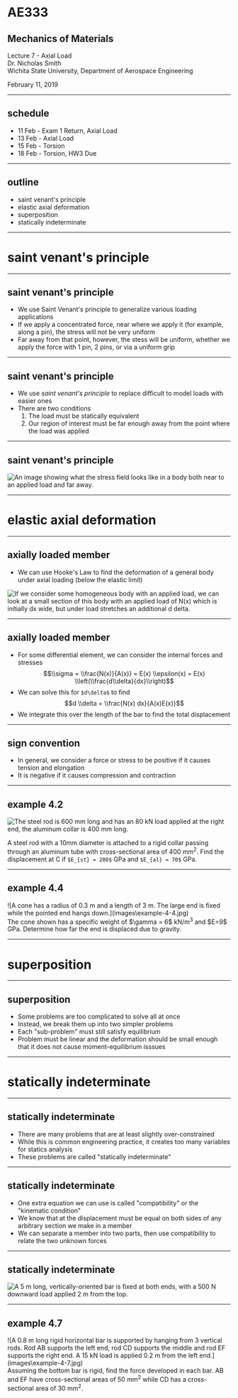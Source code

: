 
# AE333
## Mechanics of Materials
Lecture 7 - Axial Load<br/>
Dr. Nicholas Smith<br/>
Wichita State University, Department of Aerospace Engineering

February 11, 2019

----

## schedule

- 11 Feb - Exam 1 Return, Axial Load
- 13 Feb - Axial Load
- 15 Feb - Torsion
- 18 Feb - Torsion, HW3 Due

----
## outline
- saint venant's principle
- elastic axial deformation
- superposition
- statically indeterminate

---
# saint venant's principle

----
## saint venant's principle

-   We use Saint Venant's principle to generalize various loading applications
-   If we apply a concentrated force, near where we apply it (for example, along a pin), the stress will not be very uniform
-   Far away from that point, however, the stess will be uniform, whether we apply the force with 1 pin, 2 pins, or via a uniform grip

----
## saint venant's principle

-   We use *saint venant's principle* to replace difficult to model loads with easier ones
-   There are two conditions
    1.  The load must be statically equivalent
    2.  Our region of interest must be far enough away from the point where the load was applied

----
## saint venant's principle

![An image showing what the stress field looks like in a body both near to an applied load and far away.](images\st-venant.jpg)

---
# elastic axial deformation

----
## axially loaded member

-   We can use Hooke's Law to find the deformation of a general body under axial loading (below the elastic limit)

![If we consider some homogeneous body with an applied load, we can look at a small section of this body with an applied load of N(x) which is initially dx wide, but under load stretches an additional d delta.](images\axial-load.jpg)

----
## axially loaded member

-   For some differential element, we can consider the internal forces and stresses
$$\\sigma = \\frac{N(x)}{A(x)} = E(x) \\epsilon(x) = E(x) \\left(\\frac{d\\delta}{dx}\\right)$$
-   We can solve this for `$d\delta$` to find
$$d \\delta = \\frac{N(x) dx}{A(x)E(x)}$$
-   We integrate this over the length of the bar to find the total displacement

----
## sign convention

-   In general, we consider a force or stress to be positive if it causes tension and elongation
-   It is negative if it causes compression and contraction

----
## example 4.2

![The steel rod is 600 mm long and has an 80 kN load applied at the right end, the aluminum collar is 400 mm long.](images\example-4-2.jpg)<!-- .element width="60%" -->

A steel rod with a 10mm diameter is attached to a rigid collar passing through an aluminum tube with cross-sectional area of 400 mm<sup>2</sup>. Find the displacement at C if `$E_{st} = 200$` GPa and `$E_{al} = 70$` GPa.

----
## example 4.4

<div class="left">
![A cone has a radius of 0.3 m and a length of 3 m. The large end is fixed while the pointed end hangs down.](images\example-4-4.jpg)
</div>
<div class="right">
The cone shown has a specific weight of $\gamma = 6$ kN/m<sup>3</sup> and $E=9$ GPa.
Determine how far the end is displaced due to gravity.
</div>

---
# superposition

----
## superposition

-   Some problems are too complicated to solve all at once
-   Instead, we break them up into two simpler problems
-   Each "sub-problem" must still satisfy equilibrium
-   Problem must be linear and the deformation should be small enough that it does not cause moment-equilibrium isssues

---
# statically indeterminate

----
## statically indeterminate

-   There are many problems that are at least slightly over-constrained
-   While this is common engineering practice, it creates too many variables for statics analysis
-   These problems are called "statically indeterminate"

----
## statically indeterminate

-   One extra equation we can use is called "compatibility" or the "kinematic condition"
-   We know that at the displacement must be equal on both sides of any arbitrary section we make in a member
-   We can separate a member into two parts, then use compatibility to relate the two unknown forces

----
## statically indeterminate

![A 5 m long, vertically-oriented bar is fixed at both ends, with a 500 N downward load applied 2 m from the top.](images\statically-indeterminate.jpg) <!-- .element width="25%" -->

----
## example 4.7

<div class="left">
![A 0.8 m long rigid horizontal bar is supported by hanging from 3 vertical rods. Rod AB supports the left end, rod CD supports the middle and rod EF supports the right end. A 15 kN load is applied 0.2 m from the left end.](images\example-4-7.jpg)
</div>
<div class="right">
Assuming the bottom bar is rigid, find the force developed in each bar.
AB and EF have cross-sectional areas of 50 mm<sup>2</sup> while CD has a cross-sectional area of 30 mm<sup>2</sup>.
</div>
